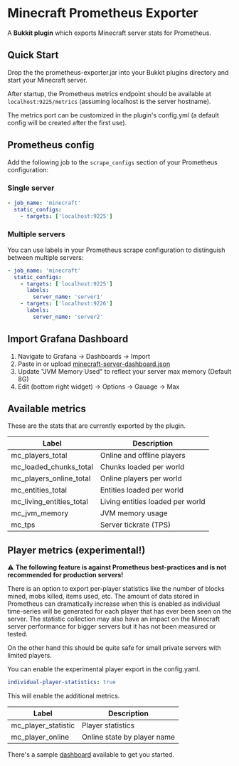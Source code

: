 # Minecraft Prometheus Exporter

A **Bukkit plugin** which exports Minecraft server stats for Prometheus.

## Quick Start

Drop the the prometheus-exporter.jar into your Bukkit plugins directory and start your Minecraft server.

After startup, the Prometheus metrics endpoint should be available at ``localhost:9225/metrics`` (assuming localhost is the server hostname).

The metrics port can be customized in the plugin's config.yml (a default config will be created after the first use).

## Prometheus config

Add the following job to the ``scrape_configs`` section of your Prometheus configuration:

### Single server

```yml
- job_name: 'minecraft'
  static_configs:
    - targets: ['localhost:9225']
```

### Multiple servers

You can use labels in your Prometheus scrape configuration to distinguish between multiple servers:

```yml
- job_name: 'minecraft'
  static_configs:
    - targets: ['localhost:9225']
      labels:
        server_name: 'server1'
    - targets: ['localhost:9226']
      labels:
        server_name: 'server2'
```

## Import Grafana Dashboard

1. Navigate to Grafana -> Dashboards -> Import
1. Paste in or upload [minecraft-server-dashboard.json](https://raw.githubusercontent.com/sladkoff/minecraft-prometheus-exporter/master/dashboards/minecraft-server-dashboard.json)
1. Update "JVM Memory Used" to reflect your server max memory (Default 8G)
1. Edit (bottom right widget) -> Options -> Gauage -> Max

## Available metrics

These are the stats that are currently exported by the plugin.

Label | Description
------------ | -------------
mc_players_total | Online and offline players
mc_loaded_chunks_total | Chunks loaded per world
mc_players_online_total | Online players per world
mc_entities_total | Entities loaded per world
mc_living_entities_total | Living entities loaded per world
mc_jvm_memory | JVM memory usage
mc_tps | Server tickrate (TPS)

## Player metrics (experimental!)

:warning: **The following feature is against Prometheus best-practices and is not recommended for production servers!**

There is an option to export per-player statistics like the number of blocks mined, mobs killed, items used, etc. 
The amount of data stored in Prometheus can dramatically increase when this is enabled as individual time-series 
will be generated for each player that has ever been seen on the server. The statistic collection may also have an
impact on the Minecraft server performance for bigger servers but it has not been measured or tested.

On the other hand this should be quite safe for small private servers with limited players.

You can enable the experimental player export in the config.yaml.

```yaml
individual-player-statistics: true
```

This will enable the additional metrics.

Label | Description
------------ | -------------
mc_player_statistic | Player statistics
mc_player_online | Online state by player name

There's a sample [dashboard](https://raw.githubusercontent.com/sladkoff/minecraft-prometheus-exporter/master/dashboards/minecraft-players-dashboard.json) 
available to get you started.